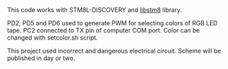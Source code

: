 This code works with STM8L-DISCOVERY and [libstm8](https://github.com/mnd/libstm8) library.

PD2, PD5 and PD6 used to generate PWM for selecting colors of RGB LED tape. PC2 connected to TX pin of computer COM port. Color can be changed with setcolor.sh script.

This project used incorrect and dangerous electrical circuit. Scheme will be published in day or two.
